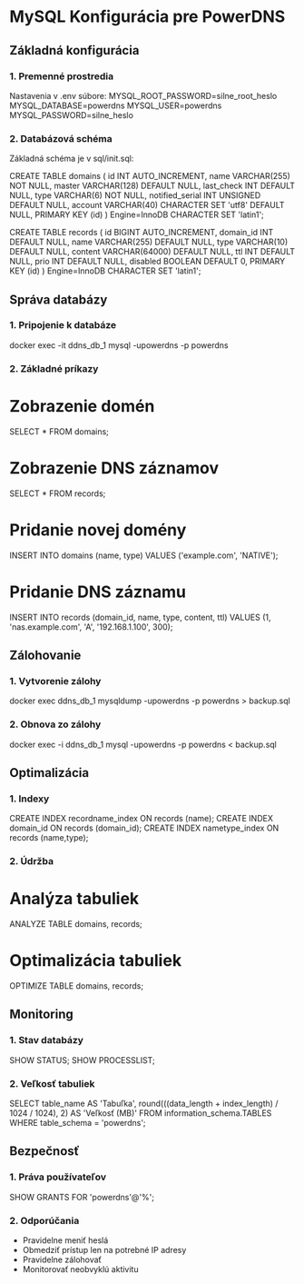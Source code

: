 # MySQL Konfigurácia pre PowerDNS

## Základná konfigurácia

### 1. Premenné prostredia
Nastavenia v .env súbore:
MYSQL_ROOT_PASSWORD=silne_root_heslo
MYSQL_DATABASE=powerdns
MYSQL_USER=powerdns
MYSQL_PASSWORD=silne_heslo

### 2. Databázová schéma
Základná schéma je v sql/init.sql:

CREATE TABLE domains (
  id                    INT AUTO_INCREMENT,
  name                  VARCHAR(255) NOT NULL,
  master                VARCHAR(128) DEFAULT NULL,
  last_check           INT DEFAULT NULL,
  type                  VARCHAR(6) NOT NULL,
  notified_serial      INT UNSIGNED DEFAULT NULL,
  account              VARCHAR(40) CHARACTER SET 'utf8' DEFAULT NULL,
  PRIMARY KEY (id)
) Engine=InnoDB CHARACTER SET 'latin1';

CREATE TABLE records (
  id                    BIGINT AUTO_INCREMENT,
  domain_id            INT DEFAULT NULL,
  name                  VARCHAR(255) DEFAULT NULL,
  type                  VARCHAR(10) DEFAULT NULL,
  content              VARCHAR(64000) DEFAULT NULL,
  ttl                   INT DEFAULT NULL,
  prio                  INT DEFAULT NULL,
  disabled             BOOLEAN DEFAULT 0,
  PRIMARY KEY (id)
) Engine=InnoDB CHARACTER SET 'latin1';

## Správa databázy

### 1. Pripojenie k databáze
docker exec -it ddns_db_1 mysql -upowerdns -p powerdns

### 2. Základné príkazy
# Zobrazenie domén
SELECT * FROM domains;

# Zobrazenie DNS záznamov
SELECT * FROM records;

# Pridanie novej domény
INSERT INTO domains (name, type) VALUES ('example.com', 'NATIVE');

# Pridanie DNS záznamu
INSERT INTO records (domain_id, name, type, content, ttl) 
VALUES (1, 'nas.example.com', 'A', '192.168.1.100', 300);

## Zálohovanie

### 1. Vytvorenie zálohy
docker exec ddns_db_1 mysqldump -upowerdns -p powerdns > backup.sql

### 2. Obnova zo zálohy
docker exec -i ddns_db_1 mysql -upowerdns -p powerdns < backup.sql

## Optimalizácia

### 1. Indexy
CREATE INDEX recordname_index ON records (name);
CREATE INDEX domain_id ON records (domain_id);
CREATE INDEX nametype_index ON records (name,type);

### 2. Údržba
# Analýza tabuliek
ANALYZE TABLE domains, records;

# Optimalizácia tabuliek
OPTIMIZE TABLE domains, records;

## Monitoring

### 1. Stav databázy
SHOW STATUS;
SHOW PROCESSLIST;

### 2. Veľkosť tabuliek
SELECT 
    table_name AS 'Tabuľka',
    round(((data_length + index_length) / 1024 / 1024), 2) AS 'Veľkosť (MB)'
FROM information_schema.TABLES
WHERE table_schema = 'powerdns';

## Bezpečnosť

### 1. Práva používateľov
SHOW GRANTS FOR 'powerdns'@'%';

### 2. Odporúčania
- Pravidelne meniť heslá
- Obmedziť prístup len na potrebné IP adresy
- Pravidelne zálohovať
- Monitorovať neobvyklú aktivitu
